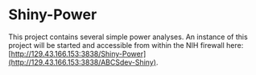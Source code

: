 # Shiny-Power

This project contains several simple power analyses. An instance of this project will be started and accessible from within the NIH firewall here: [http://129.43.166.153:3838/Shiny-Power](http://129.43.166.153:3838/ABCSdev-Shiny).

